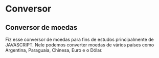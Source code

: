 # Conversor
 ## Conversor de moedas
 <p>Fiz esse conversor de moedas para fins de estudos principalmente de JAVASCRIPT. Nele podemos converter moedas de vários países como Argentina, Paraguaia, Chinesa, Euro e o Dólar.</p>
